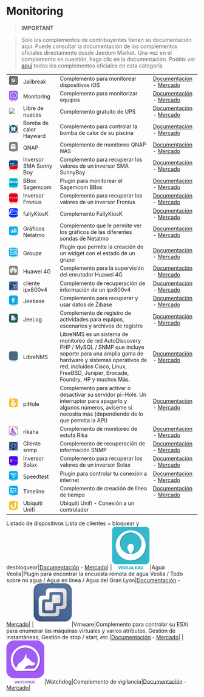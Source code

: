 
# Monitoring


>**IMPORTANT**

>Solo los complementos de contribuyentes tienen su documentación aquí. Puede consultar la documentación de los complementos oficiales directamente desde Jeedom Market. Una vez en el complemento en cuestión, haga clic en la documentación.
>Podéis ver [aquí](https://market.jeedom.com/index.php?v=d&p=market&type=plugin&categorie=monitoring) todos los complementos oficiales en esta categoría

| | | | |
|--- | --- | --- | ---|
|<img src="Jailbreak/Jailbreak_icon.png" class="pluginLogo" width="100" />|Jailbreak|Complemento para monitorear dispositivos iOS|[Documentación](https://flobul.github.io/Jailbreak/es_ES/) - [Mercado](https://market.jeedom.com/index.php?v=d&p=market_display&id=3928)|
|<img src="Monitoring/Monitoring_icon.png" class="pluginLogo" width="100" />|Monitoring|Complemento para monitorizar equipos|[Documentación](https://surveillancestation.github.io/surveillancestation/monitoring/es_ES/) - [Mercado](https://market.jeedom.com/index.php?v=d&p=market_display&id=282)|
|<img src="Libre de nueces/Libre de nueces_icon.png" class="pluginLogo" width="100" />|Libre de nueces|Complemento gratuito de UPS|[Documentación](https://megastorage.github.io/Nut_Free) - [Mercado](https://market.jeedom.com/index.php?v=d&p=market_display&id=2855)|
|<img src="PaC_Hayward/PaC_Hayward_icon.png" class="pluginLogo" width="100" />|Bomba de calor Hayward|Complemento para controlar la bomba de calor de su piscina|[Documentación](https://yostone.github.io/Pac_Hayward/) - [Mercado](https://market.jeedom.com/index.php?v=d&p=market_display&id=3615)|
|<img src="QNAP/QNAP_icon.png" class="pluginLogo" width="100" />|QNAP|Complemento de monitoreo QNAP NAS|[Documentación](https://tux1c0.github.io/plugin-qnap/es_ES/) - [Mercado](https://market.jeedom.com/index.php?v=d&p=market_display&id=3327)|
|<img src="SMA_SunnyBoy/SMA_SunnyBoy_icon.png" class="pluginLogo" width="100" />|Inversor SMA Sunny Boy|Complemento para recuperar los valores de un inversor SMA SunnyBoy|[Documentación](https://sattaz.github.io/Jeedom_SMA_Sunny_Boy/es_ES/) - [Mercado](https://market.jeedom.com/index.php?v=d&p=market_display&id=3760)|
|<img src="bbox_sagemcom/bbox_sagemcom_icon.png" class="pluginLogo" width="100" />|BBox Sagemcom|Plugin para monitorear el Sagemcom BBox|[Documentación](https://alucard29.github.io/bbox_sagemcom/es_ES/) - [Mercado](https://market.jeedom.com/index.php?v=d&p=market_display&id=1487)|
|<img src="fronius/fronius_icon.png" class="pluginLogo" width="100" />|Inversor Fronius|Complemento para recuperar los valores de un inversor Fronius|[Documentación](https://sattaz.github.io/Jeedom_Fronius/es_ES/) - [Mercado](https://market.jeedom.com/index.php?v=d&p=market_display&id=3761)|
|<img src="fullyKiosK/fullyKiosK_icon.png" class="pluginLogo" width="100" />|fullyKiosK|Complemento FullyKiosK|[Documentación](https://sebsst.github.io/fullyKiosK/es_ES/) - [Mercado](https://market.jeedom.com/index.php?v=d&p=market_display&id=3406)|
|<img src="graphs/graphs_icon.png" class="pluginLogo" width="100" />|Gráficos Netatmo|Complemento que le permite ver los gráficos de las diferentes sondas de Netatmo|[Documentación](https://zyg0m4t1k.github.io/graphs/es_ES/) - [Mercado](https://market.jeedom.com/index.php?v=d&p=market_display&id=2101)|
|<img src="groupe/groupe_icon.png" class="pluginLogo" width="100" />|Groupe|Plugin que permite la creación de un widget con el estado de un grupo|[Documentación](https://zyg0m4t1k.github.io/groupe/es_ES/) - [Mercado](https://market.jeedom.com/index.php?v=d&p=market_display&id=2854)|
|<img src="huawei4g/huawei4g_icon.png" class="pluginLogo" width="100" />|Huawei 4G|Complemento para la supervisión del enrutador Huawei 4G|[Documentación](https://tux1c0.github.io/plugin-huawei4g/es_ES/) - [Mercado](https://market.jeedom.com/index.php?v=d&p=market_display&id=3891)|
|<img src="ipx800v4ln/ipx800v4ln_icon.png" class="pluginLogo" width="100" />|cliente ipx800v4|Complemento de recuperación de información de un ipx800v4|[Documentación](https://linuxnico.github.io/pluginIPX800V4/es_ES/) - [Mercado](https://market.jeedom.com/index.php?v=d&p=market_display&id=3715)|
|<img src="jeebase/jeebase_icon.png" class="pluginLogo" width="100" />|Jeebase|Complemento para recuperar y usar datos de Zibase|[Documentación](https://zyg0m4t1k.github.io/jeebase/es_ES/) - [Mercado](https://market.jeedom.com/index.php?v=d&p=market_display&id=367)|
|<img src="jeelog/jeelog_icon.png" class="pluginLogo" width="100" />|JeeLog|Complemento de registro de actividades para equipos, escenarios y archivos de registro|[Documentación](https://kiboost.github.io/jeedom_docs/plugins/jeelog/es_ES/) - [Mercado](https://market.jeedom.com/index.php?v=d&p=market_display&id=3362)|
|<img src="libreNMS/libreNMS_icon.png" class="pluginLogo" width="100" />|LibreNMS|LibreNMS es un sistema de monitoreo de red AutoDiscovery PHP / MySQL / SNMP que incluye soporte para una amplia gama de hardware y sistemas operativos de red, incluidos Cisco, Linux, FreeBSD, Juniper, Brocade, Foundry, HP y muchos Más.|[Documentación](https://mika-nt28.github.io/Documentations/libreNMS/es_ES/) - [Mercado](https://market.jeedom.com/index.php?v=d&p=market_display&id=3446)|
|<img src="piHole/piHole_icon.png" class="pluginLogo" width="100" />|piHole|Complemento para activar o desactivar su servidor pi-Hole. Un interruptor para apagarlo y algunos números, avíseme si necesita más (dependiendo de lo que permita la API)|[Documentación](https://nebzhb.github.io/plugin-piHole/es_ES/) - [Mercado](https://market.jeedom.com/index.php?v=d&p=market_display&id=3420)|
|<img src="rikaha/rikaha_icon.png" class="pluginLogo" width="100" />|rikaha|Complemento de monitoreo de estufa Rika|[Documentación](https://openhautomation.github.io/rikaha/es_ES/) - [Mercado](https://market.jeedom.com/index.php?v=d&p=market_display&id=3432)|
|<img src="snmp_client/snmp_client_icon.png" class="pluginLogo" width="100" />|Cliente snmp|Complemento de recuperación de información SNMP|[Documentación](https://linuxnico.github.io/pluginSNMP/es_ES/) - [Mercado](https://market.jeedom.com/index.php?v=d&p=market_display&id=3705)|
|<img src="solax/solax_icon.png" class="pluginLogo" width="100" />|Inversor Solax|Complemento para recuperar los valores de un inversor Solax|[Documentación](https://sattaz.github.io/Jeedom_Solax/es_ES/) - [Mercado](https://market.jeedom.com/index.php?v=d&p=market_display&id=3767)|
|<img src="speedtest/speedtest_icon.png" class="pluginLogo" width="100" />|Speedtest|Plugin para controlar tu conexión a internet|[Documentación](https://zyg0m4t1k.github.io/speedtest/es_ES/) - [Mercado](https://market.jeedom.com/index.php?v=d&p=market_display&id=2876)|
|<img src="timeline/timeline_icon.png" class="pluginLogo" width="100" />|Timeline|Complemento de creación de línea de tiempo|[Documentación](https://zyg0m4t1k.github.io/timeline/es_ES/) - [Mercado](https://market.jeedom.com/index.php?v=d&p=market_display&id=2896)|
|<img src="unifi/unifi_icon.png" class="pluginLogo" width="100" />|Ubiquiti Unifi|Ubiquiti Unifi - Conexión a un controlador
Listado de dispositivos
Lista de clientes + bloquear y desbloquear|[Documentación](https://nebzhb.github.io/jeedom_docs/plugins/unifi/es_ES/) - [Mercado](https://market.jeedom.com/index.php?v=d&p=market_display&id=3433)|
|<img src="veolia_eau/veolia_eau_icon.png" class="pluginLogo" width="100" />|Agua Veolia|Plugin para encontrar la encuesta remota de agua Veolia / Todo sobre mi agua / Agua en línea / Agua del Gran Lyon|[Documentación](https://NextDom.github.io/plugin-veolia_eau/fr_FR) - [Mercado](https://market.jeedom.com/index.php?v=d&p=market_display&id=2568)|
|<img src="vmware/vmware_icon.png" class="pluginLogo" width="100" />|Vmware|Complemento para controlar su ESXi para enumerar las máquinas virtuales y varios atributos. Gestión de instantáneas, Gestión de stop / start, etc.|[Documentación](https://taggou91.github.io/jeedom_docs/plugins/vmware/es_ES/) - [Mercado](https://market.jeedom.com/index.php?v=d&p=market_display&id=3816)|
|<img src="watchdog/watchdog_icon.png" class="pluginLogo" width="100" />|Watchdog|Complemento de vigilancia|[Documentación](http://sigalou-domotique.fr/plugin-jeedom-watchdog/68-watchdog-documentation) - [Mercado](https://market.jeedom.com/index.php?v=d&p=market_display&id=3716)|
